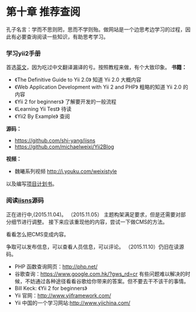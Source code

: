 # 第十章 推荐查阅

孔子名言：学而不思则罔，思而不学则殆。做网站是一个边思考边学习的过程，因此有必要查询阅读一些知识，有助思考学习。

### 学习yii2手册

首选[英文](http://www.yiiframework.com/doc-2.0/guide-index.html)，因为吃过中文翻译漏译的亏。按照教程来做，有个大致印象。
**书籍：**
+ 《The Definitive Guide to Yii 2.0》
知道 Yii 2.0 大概内容
+ 《Web Application Development with Yii 2 and PHP》
粗略的知道 Yii 2.0 的内容
+ 《Yii 2 for beginners》
了解要开发的一般流程
+ 《Learning Yii Test》
待读
+ 《Yii2 By Example》
查阅

**源码：**
+ https://github.com/shi-yang/iisns
+ https://github.com/michaelweixi/Yii2Blog

**视频：**
+ 魏曦系列视频 http://i.youku.com/weixistyle

以及编写[项目计划书](./appendix-c.md)。

### 阅读[iisns](https://github.com/shi-yang/iisns/)源码
正在进行中,(2015.11.04)。
（2015.11.05）
主题构架满足要求，但是还需要对部分细节进行调整。
接下来应该重现他的内容，尝试一下做CMS的方法。

看看怎么把CMS变成内容。

争取可以发布信息，可以查看人员信息，可以评论。
（2015.11.10）仍旧在读源码。

+ PHP 函数查询网页：http://php.net/
+ 谷歌查询：https://www.google.com.hk/?gws_rd=cr 有些问题难以解决的时候，不妨通过各种途径看看谷歌给你带来的答案。但不要去干不该干的事情。
+ Bill Keck: 《Yii 2 for beginners》
+ Yii 官网：http://www.yiiframework.com/
+ Yii 中国的一个学习网站:http://www.yiichina.com/